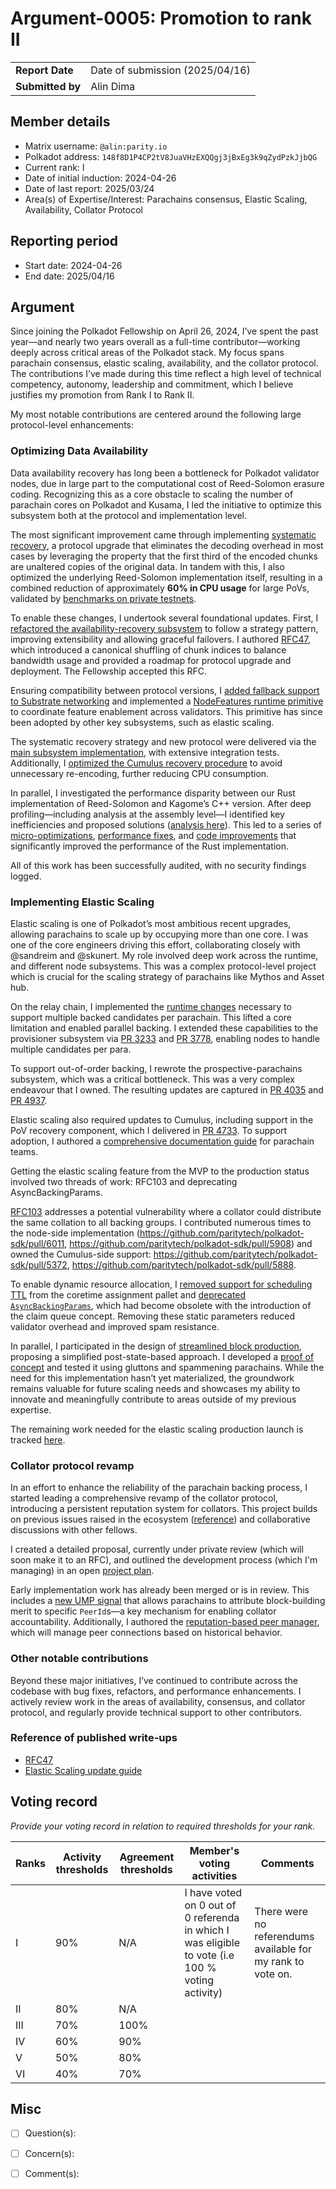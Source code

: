 # Argument-0005: Promotion to rank II

|                 |                                                                                             |
| --------------- | ------------------------------------------------------------------------------------------- |
| **Report Date** | Date of submission (2025/04/16)                                                             |
| **Submitted by**| Alin Dima                                                                                   |


## Member details

- Matrix username: `@alin:parity.io`
- Polkadot address: `148f8D1P4CP2tV8JuaVHzEXQQgj3jBxEg3k9qZydPzkJjbQG`
- Current rank: I
- Date of initial induction: 2024-04-26
- Date of last report:  2025/03/24
- Area(s) of Expertise/Interest: Parachains consensus, Elastic Scaling, Availability, Collator Protocol


## Reporting period

- Start date: 2024-04-26
- End date: 2025/04/16


## Argument

Since joining the Polkadot Fellowship on April 26, 2024, I’ve spent the past year—and nearly two years overall as a
full-time contributor—working deeply across critical areas of the Polkadot stack.
My focus spans parachain consensus, elastic scaling, availability, and the collator protocol.
The contributions I’ve made during this time reflect a high level of technical
competency, autonomy, leadership and commitment, which I believe justifies my promotion from Rank I to Rank II.

My most notable contributions are centered around the following large protocol-level enhancements:

### Optimizing Data Availability

Data availability recovery has long been a bottleneck for Polkadot validator nodes, due in large part to the computational cost of Reed-Solomon erasure coding.
Recognizing this as a core obstacle to scaling the number of parachain cores on Polkadot and Kusama, I led the initiative to optimize this subsystem both at the protocol and implementation level.

The most significant improvement came through implementing [systematic 
recovery](https://github.com/paritytech/polkadot-sdk/pull/1644), a protocol upgrade that eliminates 
the decoding overhead in most cases by leveraging the property that the first third of the encoded 
chunks are unaltered copies of the original data. In tandem with this, I also optimized the 
underlying Reed-Solomon implementation itself, resulting in a combined reduction of approximately 
**60% in CPU usage** for large PoVs, validated by [benchmarks on private 
testnets](https://github.com/paritytech/polkadot-sdk/pull/1644#issuecomment-2129246105).

To enable these changes, I undertook several foundational updates. First, I [refactored the 
availability-recovery subsystem](https://github.com/paritytech/polkadot-sdk/pull/1457) to follow a 
strategy pattern, improving extensibility and allowing graceful failovers. I authored 
[RFC47](https://github.com/polkadot-fellows/RFCs/blob/main/text/0047-assignment-of-availability-chunks.md),
which introduced a canonical shuffling of chunk indices to balance bandwidth usage and provided a 
roadmap for protocol upgrade and deployment. The Fellowship accepted this RFC.

Ensuring compatibility between protocol versions, I [added fallback support to Substrate 
networking](https://github.com/paritytech/polkadot-sdk/pull/2771) and implemented a 
[NodeFeatures runtime primitive](https://github.com/paritytech/polkadot-sdk/pull/2177) to coordinate 
feature enablement across validators. This primitive has since been adopted by other key subsystems, 
such as elastic scaling.

The systematic recovery strategy and new protocol were delivered via the [main subsystem 
implementation](https://github.com/paritytech/polkadot-sdk/pull/1644), with extensive integration 
tests. Additionally, I [optimized the Cumulus recovery 
procedure](https://github.com/paritytech/polkadot-sdk/pull/2287) to avoid unnecessary re-encoding, 
further reducing CPU consumption.

In parallel, I investigated the performance disparity between our Rust implementation of 
Reed-Solomon and Kagome’s C++ version. After deep profiling—including analysis at the assembly 
level—I identified key inefficiencies and proposed solutions ([analysis 
here](https://github.com/paritytech/reed-solomon-novelpoly/issues/14#issuecomment-1857666824)). This 
led to a series of [micro-optimizations](https://github.com/paritytech/reed-solomon-novelpoly/pull/34),
[performance fixes](https://github.com/paritytech/reed-solomon-novelpoly/pull/31), and [code 
improvements](https://github.com/paritytech/reed-solomon-novelpoly/pull/24) that significantly 
improved the performance of the Rust implementation.

All of this work has been successfully audited, with no security findings logged.

### Implementing Elastic Scaling

Elastic scaling is one of Polkadot’s most ambitious recent upgrades, allowing parachains to scale 
up by occupying more than one core. I was one of the core engineers driving this effort, 
collaborating closely with @sandreim and @skunert. My role involved deep work across the runtime, 
and different node subsystems.
This was a complex protocol-level project which is crucial for the scaling strategy of parachains
like Mythos and Asset hub.

On the relay chain, I implemented the [runtime 
changes](https://github.com/paritytech/polkadot-sdk/pull/3479) necessary to support multiple backed 
candidates per parachain. This lifted a core limitation and enabled parallel backing. I extended 
these capabilities to the provisioner subsystem via 
[PR 3233](https://github.com/paritytech/polkadot-sdk/pull/3233) and 
[PR 3778](https://github.com/paritytech/polkadot-sdk/pull/3778), enabling nodes to handle multiple 
candidates per para.

To support out-of-order backing, I rewrote the prospective-parachains subsystem, 
which was a critical bottleneck. This was a very complex endeavour that I owned.
The resulting updates are captured in 
[PR 4035](https://github.com/paritytech/polkadot-sdk/pull/4035) and 
[PR 4937](https://github.com/paritytech/polkadot-sdk/pull/4937).

Elastic scaling also required updates to Cumulus, including support in the PoV recovery component, 
which I delivered in [PR 4733](https://github.com/paritytech/polkadot-sdk/pull/4733). To support 
adoption, I authored a [comprehensive documentation 
guide](https://github.com/paritytech/polkadot-sdk/pull/4663) for parachain teams.

Getting the elastic scaling feature from the MVP to the production status involved two threads of work: RFC103 and
deprecating AsyncBackingParams.

[RFC103](https://github.com/polkadot-fellows/RFCs/pull/103) addresses a potential vulnerability 
where a collator could distribute the same collation to all backing groups. I contributed
numerous times to the node-side implementation (https://github.com/paritytech/polkadot-sdk/pull/6011, https://github.com/paritytech/polkadot-sdk/pull/5908)
and owned the Cumulus-side support: https://github.com/paritytech/polkadot-sdk/pull/5372, https://github.com/paritytech/polkadot-sdk/pull/5888.

To enable dynamic resource allocation, I [removed support for scheduling 
TTL](https://github.com/paritytech/polkadot-sdk/pull/5461) from the coretime assignment pallet and 
[deprecated `AsyncBackingParams`](https://github.com/paritytech/polkadot-sdk/pull/7254), which had 
become obsolete with the introduction of the claim queue concept. Removing these static parameters 
reduced validator overhead and improved spam resistance.

In parallel, I participated in the design of [streamlined block 
production](https://github.com/paritytech/polkadot-sdk/issues/5190#issuecomment-2505949587), proposing 
a simplified post-state-based approach. I developed a [proof of 
concept](https://github.com/paritytech/polkadot-sdk/tree/alindima/post-state-poc) and tested it using 
gluttons and spammening parachains. While the need for this implementation hasn’t yet materialized, 
the groundwork remains valuable for future scaling needs and showcases my ability to innovate and meaningfully
contribute to areas outside of my previous expertise.

The remaining work needed for the elastic scaling production launch is tracked [here](https://github.com/paritytech/polkadot-sdk/issues/5051).

### Collator protocol revamp

In an effort to enhance the reliability of the parachain backing process, I started leading a 
comprehensive revamp of the collator protocol, introducing a persistent reputation system for collators.
This project builds on previous issues raised in the 
ecosystem ([reference](https://github.com/paritytech/polkadot-sdk/issues/616)) and collaborative 
discussions with other fellows.

I created a detailed proposal, currently under private review (which will soon make it to an RFC),
and outlined the development process (which I'm managing) in 
an open [project plan](https://github.com/orgs/paritytech/projects/119/views/2).

Early implementation work has already been merged or is in review. This includes a [new UMP 
signal](https://github.com/paritytech/polkadot-sdk/pull/7955) that allows parachains to attribute 
block-building merit to specific `PeerId`s—a key mechanism for enabling collator accountability. 
Additionally, I authored the [reputation-based peer 
manager](https://github.com/paritytech/polkadot-sdk/pull/8191), which will manage peer connections 
based on historical behavior.

### Other notable contributions

Beyond these major initiatives, I’ve continued to contribute across the codebase with bug fixes, 
refactors, and performance enhancements. I actively review work in the areas of availability, 
consensus, and collator protocol, and regularly provide technical support to other contributors.

### Reference of published write-ups

- [RFC47](https://github.com/polkadot-fellows/RFCs/blob/main/text/0047-assignment-of-availability-chunks.md)
- [Elastic Scaling update guide](https://paritytech.github.io/polkadot-sdk/master/polkadot_sdk_docs/guides/enable_elastic_scaling_mvp/index.html)

## Voting record
*Provide your voting record in relation to required thresholds for your rank.* 

|  Ranks | Activity thresholds | Agreement thresholds | Member's voting activities | Comments |
|---|---|---|---|---|
|I  |90%   |N/A   | I have voted on 0 out of 0 referenda in which I was eligible to vote (i.e 100 % voting activity)  | There were no referendums available for my rank to vote on. |
|II |80%   |N/A   |   |  |
|III|70%   |100%  |   |  |
|IV |60%   |90%   |   |  |
|V  |50%   |80%   |   |  |
|VI |40%   |70%   |   |  |


## Misc

- [ ] Question(s): 

- [ ] Concern(s): 

- [ ] Comment(s): 
